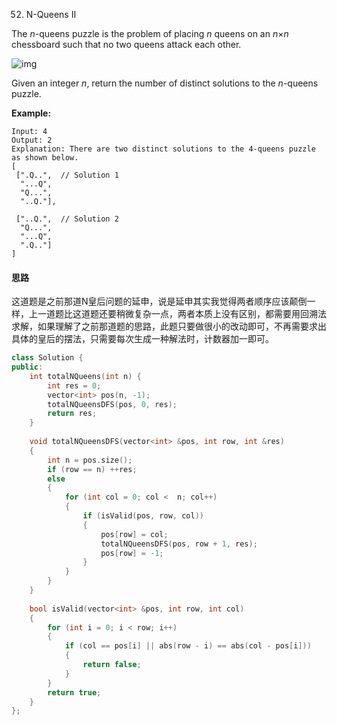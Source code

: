 52. N-Queens II

The *n*-queens puzzle is the problem of placing *n* queens on an *n*×*n* chessboard such that no two queens attack each other.

![img](https://assets.leetcode.com/uploads/2018/10/12/8-queens.png)

Given an integer *n*, return the number of distinct solutions to the *n*-queens puzzle.

**Example:**

```
Input: 4
Output: 2
Explanation: There are two distinct solutions to the 4-queens puzzle as shown below.
[
 [".Q..",  // Solution 1
  "...Q",
  "Q...",
  "..Q."],

 ["..Q.",  // Solution 2
  "Q...",
  "...Q",
  ".Q.."]
]
```

#### 思路

这道题是之前那道N皇后问题的延申，说是延申其实我觉得两者顺序应该颠倒一样，上一道题比这道题还要稍微复杂一点，两者本质上没有区别，都需要用回溯法求解，如果理解了之前那道题的思路，此题只要做很小的改动即可，不再需要求出具体的皇后的摆法，只需要每次生成一种解法时，计数器加一即可。

```c++
class Solution {
public:
    int totalNQueens(int n) {
        int res = 0;
        vector<int> pos(n, -1);
        totalNQueensDFS(pos, 0, res);
        return res;
    }
    
    void totalNQueensDFS(vector<int> &pos, int row, int &res)
    {
        int n = pos.size();
        if (row == n) ++res;
        else
        {
            for (int col = 0; col <  n; col++)
            {
                if (isValid(pos, row, col))
                {
                    pos[row] = col;
                    totalNQueensDFS(pos, row + 1, res);
                    pos[row] = -1;
                }
            }
        }
    }
    
    bool isValid(vector<int> &pos, int row, int col)
    {
        for (int i = 0; i < row; i++)
        {
            if (col == pos[i] || abs(row - i) == abs(col - pos[i]))
            {
                return false;
            }
        }
        return true;
    }
};
```

